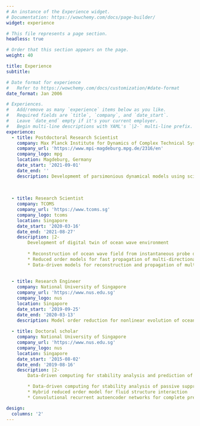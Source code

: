 ```yaml
---
# An instance of the Experience widget.
# Documentation: https://wowchemy.com/docs/page-builder/
widget: experience

# This file represents a page section.
headless: true

# Order that this section appears on the page.
weight: 40

title: Experience
subtitle:

# Date format for experience
#   Refer to https://wowchemy.com/docs/customization/#date-format
date_format: Jan 2006

# Experiences.
#   Add/remove as many `experience` items below as you like.
#   Required fields are `title`, `company`, and `date_start`.
#   Leave `date_end` empty if it's your current employer.
#   Begin multi-line descriptions with YAML's `|2-` multi-line prefix.
experience:
  - title: Postdoctoral Research Scientist
    company: Max Planck Institute for Dynamics of Complex Technical Systems 
    company_url: 'https://www.mpi-magdeburg.mpg.de/2316/en'
    company_logo: mpg
    location: Magdeburg, Germany
    date_start: '2021-09-01'
    date_end: ''
    description: Developmemt of parsimonious dynamical models using scientific machine learning.
        
       
        
  - title: Research Scientist
    company: TCOMS
    company_url: 'https://www.tcoms.sg'
    company_logo: tcoms
    location: Singapore
    date_start: '2020-03-16'
    date_end: '2021-08-27'
    description: |2-
        Development of digital twin of ocean wave environment
        
        * Reconstruction of ocean wave field from instantaneous probe data using the concepts of compressed sensing
        * Reduced order models for fast propagation of multi-directional ocean wave fields
        * Data-driven models for reconstruction and propagation of multi- directional ocean wave fields
        
        
  - title: Research Engineer
    company: National University of Singapore
    company_url: 'https://www.nus.edu.sg'
    company_logo: nus
    location: Singapore
    date_start: '2019-09-25'
    date_end: '2020-03-13'
    description: Model order reduction for nonlinear evolution of ocean waves 
    
  - title: Doctoral scholar
    company: National University of Singapore
    company_url: 'https://www.nus.edu.sg'
    company_logo: nus
    location: Singapore
    date_start: '2015-08-02'
    date_end: '2019-08-16'
    description: |2-
        Data-driven computing for stability analysis and prediction of fluid-structure interaction

        * Data-driven computing for stability analysis of passive suppression 
        * Hybrid reduced order model for fluid structure interaction
        * Convolutional recurrent autoencoder networks for complete predic- tion of flow field

design:
  columns: '2'
---
```

